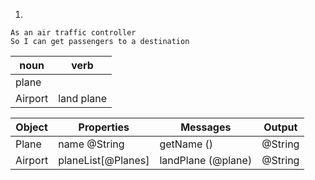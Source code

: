 1)
```
As an air traffic controller
So I can get passengers to a destination
```
| noun    | verb
| ----    | ------
| plane   | 
| Airport | land plane 

| Object  | Properties          | Messages           | Output  |
| ------  | ------------        | -------            | ------  |
| Plane   | name @String        | getName ()         | @String |
| Airport | planeList[@Planes]  | landPlane (@plane) | @String |